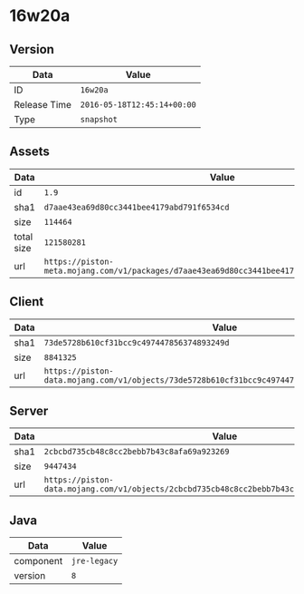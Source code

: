 # 16w20a

## Version

|**Data**        | **Value**                 |
|----------------|-------------------------|
| ID   | ```16w20a```   |
| Release Time   | ```2016-05-18T12:45:14+00:00```   |
| Type   | ```snapshot```   |

## Assets

|**Data**        | **Value**                 |
|----------------|-------------------------|
| id   | ```1.9```   |
| sha1   | ```d7aae43ea69d80cc3441bee4179abd791f6534cd```   |
| size   | ```114464```   |
| total size  | ```121580281```  |
| url       | ```https://piston-meta.mojang.com/v1/packages/d7aae43ea69d80cc3441bee4179abd791f6534cd/1.9.json``` |

## Client

|**Data**        | **Value**                 |
|----------------|-------------------------|
| sha1   | ```73de5728b610cf31bcc9c497447856374893249d```   |
| size   | ```8841325```   |
| url       | ```https://piston-data.mojang.com/v1/objects/73de5728b610cf31bcc9c497447856374893249d/client.jar``` |

## Server

|**Data**        | **Value**                 |
|----------------|-------------------------|
| sha1   | ```2cbcbd735cb48c8cc2bebb7b43c8afa69a923269```   |
| size   | ```9447434```   |
| url       | ```https://piston-data.mojang.com/v1/objects/2cbcbd735cb48c8cc2bebb7b43c8afa69a923269/server.jar``` |

## Java

|**Data**        | **Value**                 |
|----------------|-------------------------|
| component   | ```jre-legacy```   |
| version   | ```8```   |